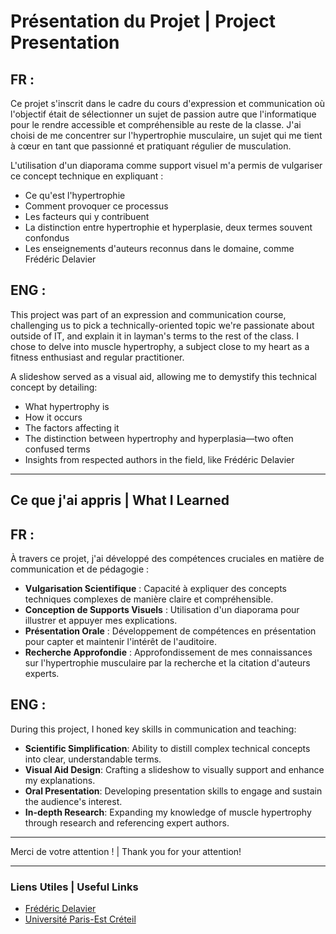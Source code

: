 # Présentation du Projet | Project Presentation

## FR : 

Ce projet s'inscrit dans le cadre du cours d'expression et communication où l'objectif était de sélectionner un sujet de passion autre que l'informatique pour le rendre accessible et compréhensible au reste de la classe. J'ai choisi de me concentrer sur l'hypertrophie musculaire, un sujet qui me tient à cœur en tant que passionné et pratiquant régulier de musculation. 

L'utilisation d'un diaporama comme support visuel m'a permis de vulgariser ce concept technique en expliquant :

- Ce qu'est l'hypertrophie
- Comment provoquer ce processus
- Les facteurs qui y contribuent
- La distinction entre hypertrophie et hyperplasie, deux termes souvent confondus
- Les enseignements d'auteurs reconnus dans le domaine, comme Frédéric Delavier

## ENG :

This project was part of an expression and communication course, challenging us to pick a technically-oriented topic we're passionate about outside of IT, and explain it in layman's terms to the rest of the class. I chose to delve into muscle hypertrophy, a subject close to my heart as a fitness enthusiast and regular practitioner.

A slideshow served as a visual aid, allowing me to demystify this technical concept by detailing:

- What hypertrophy is
- How it occurs
- The factors affecting it
- The distinction between hypertrophy and hyperplasia—two often confused terms
- Insights from respected authors in the field, like Frédéric Delavier

---

## Ce que j'ai appris | What I Learned

## FR :

À travers ce projet, j'ai développé des compétences cruciales en matière de communication et de pédagogie :

- **Vulgarisation Scientifique** : Capacité à expliquer des concepts techniques complexes de manière claire et compréhensible.
- **Conception de Supports Visuels** : Utilisation d'un diaporama pour illustrer et appuyer mes explications.
- **Présentation Orale** : Développement de compétences en présentation pour capter et maintenir l'intérêt de l'auditoire.
- **Recherche Approfondie** : Approfondissement de mes connaissances sur l'hypertrophie musculaire par la recherche et la citation d'auteurs experts.

## ENG :

During this project, I honed key skills in communication and teaching:

- **Scientific Simplification**: Ability to distill complex technical concepts into clear, understandable terms.
- **Visual Aid Design**: Crafting a slideshow to visually support and enhance my explanations.
- **Oral Presentation**: Developing presentation skills to engage and sustain the audience's interest.
- **In-depth Research**: Expanding my knowledge of muscle hypertrophy through research and referencing expert authors.

---

Merci de votre attention ! | Thank you for your attention!

---

### Liens Utiles | Useful Links

- [Frédéric Delavier]([https://example.com](https://www.amazon.fr/Guide-mouvements-musculation-Fr%C3%A9d%C3%A9ric-Delavier/dp/2711424103/ref=sr_1_1?dib=eyJ2IjoiMSJ9.nQpqF0LmSe43PeKvhIneATPpOrBzjPlg33snXf7eOBeAdwVqWcXcnZF0Z_ZZdjKEQ9wNkW59mU4za160s0I36DWaOD0O8PLu5Drljf2rEMtMIZMKMje-S0-ZxE9lorZfo_22T7zcW-eOhNIA31qdl0pSrfRwbPMRPR5vxUgX-f-5VsUtEBaK57XD-JrtY-U8eBC3H8LY4wDCrzx7zcM-Y_h6x8vchwB4BXk223jeMgA.PCWcMBeiVUzrvLKawD6ay7bslMZxVloyjlfzqlW70Ew&dib_tag=se&qid=1720878173&refinements=p_27%3AFr%C3%A9d%C3%A9ric+Delavier&s=books&sr=1-1)) 
- [Université Paris-Est Créteil](https://www.u-pec.fr/) 
